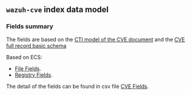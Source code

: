 ## `wazuh-cve` index data model

### Fields summary

The fields are based on the [CTI model of the CVE document](https://github.com/wazuh/wazuh-indexer-plugins/issues/325#issue-2920971477) and the [CVE full record basic schema](https://github.com/CVEProject/cve-schema/blob/main/schema/docs/full-record-basic-example.json) 

Based on ECS:

- [File Fields](https://www.elastic.co/guide/en/ecs/current/ecs-file.html).
- [Registry Fields](https://www.elastic.co/guide/en/ecs/current/ecs-registry.html).

The detail of the fields can be found in csv file [CVE Fields](fields.csv).
